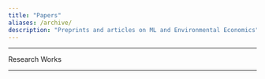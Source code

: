 ```yaml
---
title: "Papers"
aliases: /archive/
description: "Preprints and articles on ML and Environmental Economics"
---
```

---
<!-- ---
## Quote --> Research Works
---
